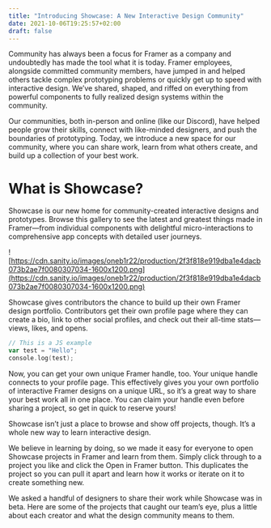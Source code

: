 ```yaml
---
title: "Introducing Showcase: A New Interactive Design Community"
date: 2021-10-06T19:25:57+02:00
draft: false
---
```


Community has always been a focus for Framer as a company and undoubtedly has made the tool what it is today. Framer employees, alongside committed community members, have jumped in and helped others tackle complex prototyping problems or quickly get up to speed with interactive design. We’ve shared, shaped, and riffed on everything from powerful components to fully realized design systems within the community.

Our communities, both in-person and online (like our Discord), have helped people grow their skills, connect with like-minded designers, and push the boundaries of prototyping. Today, we introduce a new space for our community, where you can share work, learn from what others create, and build up a collection of your best work.


# What is Showcase?

Showcase is our new home for community-created interactive designs and prototypes. Browse this gallery to see the latest and greatest things made in Framer—from individual components with delightful micro-interactions to comprehensive app concepts with detailed user journeys.

![https://cdn.sanity.io/images/oneb1r22/production/2f3f818e919dba1e4dacb073b2ae7f0080307034-1600x1200.png](https://cdn.sanity.io/images/oneb1r22/production/2f3f818e919dba1e4dacb073b2ae7f0080307034-1600x1200.png)

Showcase gives contributors the chance to build up their own Framer design portfolio. Contributors get their own profile page where they can create a bio, link to other social profiles, and check out their all-time stats—views, likes, and opens.

```go {linenos=table,hl_lines=[8,"15-17"],linenostart=199}
// This is a JS example
var test = "Hello";
console.log(test);
```


Now, you can get your own unique Framer handle, too. Your unique handle connects to your profile page. This effectively gives you your own portfolio of interactive Framer designs on a unique URL, so it’s a great way to share your best work all in one place. You can claim your handle even before sharing a project, so get in quick to reserve yours!

Showcase isn’t just a place to browse and show off projects, though. It’s a whole new way to learn interactive design.

We believe in learning by doing, so we made it easy for everyone to open Showcase projects in Framer and learn from them. Simply click through to a project you like and click the Open in Framer button. This duplicates the project so you can pull it apart and learn how it works or iterate on it to create something new.

We asked a handful of designers to share their work while Showcase was in beta. Here are some of the projects that caught our team’s eye, plus a little about each creator and what the design community means to them.